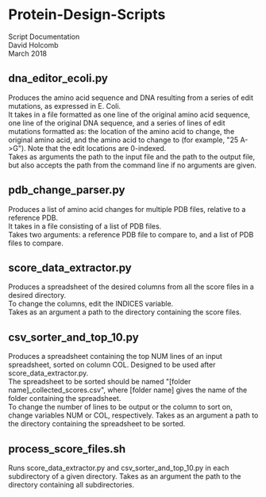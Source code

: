 # Protein-Design-Scripts
Script Documentation  
David Holcomb  
March 2018  

## dna_editor_ecoli.py
Produces the amino acid sequence and DNA resulting from a series of edit mutations, as expressed in E. Coli.  
It takes in a file formatted as one line of the original amino acid sequence, one line of the original DNA sequence, and a series of lines of edit mutations formatted as: the location of the amino acid to change, the original amino acid, and the amino acid to change to (for example, "25 A->G"). Note that the edit locations are 0-indexed.  
Takes as arguments the path to the input file and the path to the output file, but also accepts the path from the command line if no arguments are given.  

## pdb_change_parser.py
Produces a list of amino acid changes for multiple PDB files, relative to a reference PDB.  
It takes in a file consisting of a list of PDB files.  
Takes two arguments: a reference PDB file to compare to, and a list of PDB files to compare.  

## score_data_extractor.py
Produces a spreadsheet of the desired columns from all the score files in a desired directory.  
To change the columns, edit the INDICES variable.  
Takes as an argument a path to the directory containing the score files.  

## csv_sorter_and_top_10.py
Produces a spreadsheet containing the top NUM lines of an input spreadsheet, sorted on column COL. Designed to be used after score_data_extractor.py.  
The spreadsheet to be sorted should be named "[folder name]_collected_scores.csv", where [folder name] gives the name of the folder containing the spreadsheet.  
To change the number of lines to be output or the column to sort on, change variables NUM or COL, respectively.
Takes as an argument a path to the directory containing the spreadsheet to be sorted.  

## process_score_files.sh
Runs score_data_extractor.py and csv_sorter_and_top_10.py in each subdirectory of a given directory. 
Takes as an argument the path to the directory containing all subdirectories.  